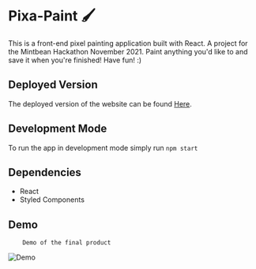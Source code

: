 # Pixa-Paint 🖌️

This is a front-end pixel painting application built with React. A project for the Mintbean Hackathon November 2021. 
Paint anything you'd like to and save it when you're finished! Have fun! :)



## Deployed Version

The deployed version of the website can be found [Here](https://mintbean-pixapaint.netlify.app).
## Development Mode

To run the app in development mode simply run `npm start`

## Dependencies

- React
- Styled Components

## Demo

        Demo of the final product
![Demo](https://github.com/jon-choi/hack-a-paint/blob/master/docs/paint-demo.gif?raw=true)
